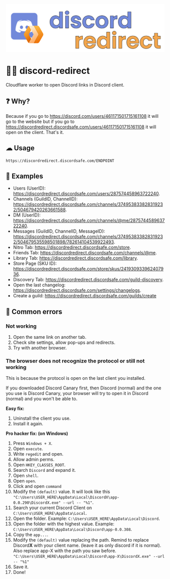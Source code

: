 ![Header](./.github/header.png)

# 👷‍♂️ discord-redirect
Cloudflare worker to open Discord links in Discord client.

## ❓ Why?
Because if you go to https://discord.com/users/461171501715161108 it will go to the website but if you go to https://discordredirect.discordsafe.com/users/461171501715161108 it will open on the client. That's it.

## ☁ Usage
`https://discordredirect.discordsafe.com/ENDPOINT`

## 📃 Examples
* Users (UserID): https://discordredirect.discordsafe.com/users/287574458963722240.
* Channels (GuildID, ChannelID): https://discordredirect.discordsafe.com/channels/374953833828319232/504679420263661588.
* DM (UserID): https://discordredirect.discordsafe.com/channels/@me/287574458963722240.
* Messages (GuildID, ChannelID, MessageID): https://discordredirect.discordsafe.com/channels/374953833828319232/504679535598501898/782614104539922493.
* Nitro Tab: https://discordredirect.discordsafe.com/store.
* Friends Tab: https://discordredirect.discordsafe.com/channels/@me.
* Library Tab: https://discordredirect.discordsafe.com/library.
* Store Page (SKU ID): https://discordredirect.discordsafe.com/store/skus/241930933962407936.
* Discovery Tab: https://discordredirect.discordsafe.com/guild-discovery.
* Open the last changelog: https://discordredirect.discordsafe.com/settings/changelogs.
* Create a guild: https://discordredirect.discordsafe.com/guilds/create

## 🐛 Common errors
### Not working
1. Open the same link on another tab.
2. Check site settings, allow pop-ups and redirects.
3. Try with another browser.

### The browser does not recognize the protocol or still not working
This is because the protocol is open on the last client you installed.

If you downloaded Discord Canary first, then Discord (normal) and the one you use is Discord Canary, your browser will try to open it in Discord (normal) and you won't be able to.

**Easy fix:**
1. Uninstall the client you use.
2. Install it again.

**Pro hacker fix: (on Windows)**
1. Press `Windows + X`.
2. Open `execute`.
3. Write `regedit` and open.
4. Allow admin perms.
5. Open `HKEY_CLASSES_ROOT`.
6. Search `Discord` and expand it.
7. Open `shell`.
8. Open `open`.
9.  Click and open `command`
10. Modify the `(default)` value. It will look like this `"C:\Users\USER_HERE\AppData\Local\DiscordX\app-0.0.290\DiscordX.exe" --url -- "%1"`.
11. Search your current Discord Client on `C:\Users\USER_HERE\AppData\Local`.
12. Open the folder. Example: `C:\Users\USER_HERE\AppData\Local\Discord`.
13. Open the folder with the highest value. Example: `C:\Users\USER_HERE\AppData\Local\Discord\app-0.0.308`.
14. Copy the `app...`.
15. Modify the `(default)` value replacing the path. Remind to replace Discord**X** with your client name. (leave it as only discord if it is normal). Also replace app-X with the path you saw before. `"C:\Users\USER_HERE\AppData\Local\Discord\app-X\DiscordX.exe" --url -- "%1"`
16. Save it.
17. Done!
